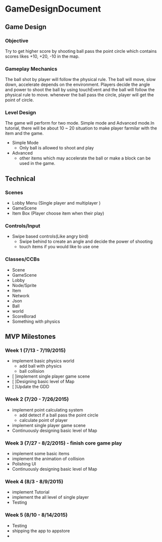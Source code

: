 # GameDesignDocument
## Game Design
### Objective
Try to get higher score by shooting ball pass the point circle which contains scores likes +10, +20, -10 in the map.

### Gameplay Mechanics
The ball shot by player will follow the physical rule. The ball will move, slow down, accelerate depends on the environment.
Players decide the angle and power to shoot the ball by using touchEvent and the ball will follow the physical rule to move.
whenever the ball pass the circle, player will get the point of circle.
### Level Design
The game will perform for two mode. Simple mode and Advanced mode.In tutorial, there will be about 10 ~ 20 situation to make player farmilar with the item and the game. 
* Simple Mode
  * Only ball is allowed to shoot and play
* Advanced
  * other items which may accelerate the ball or make a block can be used in the game.

## Technical
### Scenes
* Lobby Menu (Single player and multiplayer )
* GameScene
* Item Box (Player choose item when their play)

### Controls/Input
* Swipe based controls(Like angry bird) 
  * Swipe behind to create an angle and decide the power of shooting
  * touch items if you would like to use one

### Classes/CCBs
* Scene
 * GameScene
 * Lobby
* Node/Sprite
 * Item
 * Network
 * Json
 * Ball
 * world
 * ScoreBorad
* Something with physics

## MVP Milestones
### Week 1 (7/13 - 7/19/2015)
* implement basic physics world
  * add ball with physics
  * ball collision
* [ ]implement single player game scene
* [ ]Designing basic level of Map
* [ ]Update the GDD

### Week 2 (7/20 - 7/26/2015)
* implement point calculating system
  * add detect if a ball pass the point circle
  * calculate point of player
* implement single player game scene
* Continuously designing basic level of Map

### Week 3 (7/27 - 8/2/2015) - finish core game play
* implement some basic items
* implement the animation of collision
* Polishing UI
* Continuously designing basic level of Map

### Week 4 (8/3 - 8/9/2015)
* implement Tutorial
* implement the all level of single player
* Testing

### Week 5 (8/10 - 8/14/2015)
* Testing
* shipping the app to appstore
* 
